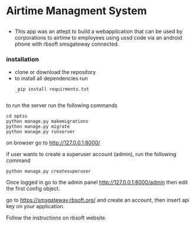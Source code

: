 # Airtime Managment System
##   
- This app was an attept to build a webapplication that can be used by corporations to airtime to employees using ussd code via an android phone with rbsoft smsgateway connected.


### installation
- clone or download the repository
- to install all dependencies run
  ```shell
   pip install requirments.txt
  ``
 to run the server run the following commands
 ```shell
 cd optss
 python manage.py makemigrations
 python manage.py migrate
 python manage.py runserver
 ```
 on browser go to http://127.0.0.1:8000/
 
 if user wants to create a superuser account (admin),
 run the following command

 ```shell
 python manage.py createsuperuser
 ```
Once logged in go to the admin panel http://127.0.0.1:8000/admin then edit the first config object.

go to https://smsgateway.rbsoft.org/ and create an account, then insert api key on your application.

Follow the instructions on rbsoft website.


